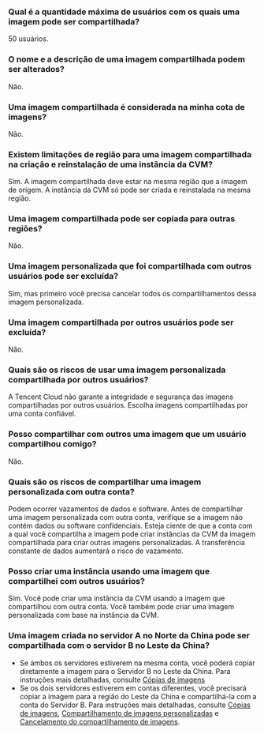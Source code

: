 ### Qual é a quantidade máxima de usuários com os quais uma imagem pode ser compartilhada?

50 usuários.

### O nome e a descrição de uma imagem compartilhada podem ser alterados?

Não.

### Uma imagem compartilhada é considerada na minha cota de imagens?

Não.

### Existem limitações de região para uma imagem compartilhada na criação e reinstalação de uma instância da CVM?

Sim. A imagem compartilhada deve estar na mesma região que a imagem de origem. A instância da CVM só pode ser criada e reinstalada na mesma região.

### Uma imagem compartilhada pode ser copiada para outras regiões?

Não.

### Uma imagem personalizada que foi compartilhada com outros usuários pode ser excluída?

Sim, mas primeiro você precisa cancelar todos os compartilhamentos dessa imagem personalizada.

### Uma imagem compartilhada por outros usuários pode ser excluída?

Não.

### Quais são os riscos de usar uma imagem personalizada compartilhada por outros usuários?

A Tencent Cloud não garante a integridade e segurança das imagens compartilhadas por outros usuários. Escolha imagens compartilhadas por uma conta confiável.

### Posso compartilhar com outros uma imagem que um usuário compartilhou comigo?

Não.

### Quais são os riscos de compartilhar uma imagem personalizada com outra conta?

Podem ocorrer vazamentos de dados e software. Antes de compartilhar uma imagem personalizada com outra conta, verifique se a imagem não contém dados ou software confidenciais. Esteja ciente de que a conta com a qual você compartilha a imagem pode criar instâncias da CVM da imagem compartilhada para criar outras imagens personalizadas. A transferência constante de dados aumentará o risco de vazamento.

### Posso criar uma instância usando uma imagem que compartilhei com outros usuários?

Sim. Você pode criar uma instância da CVM usando a imagem que compartilhou com outra conta. Você também pode criar uma imagem personalizada com base na instância da CVM.

### Uma imagem criada no servidor A no Norte da China pode ser compartilhada com o servidor B no Leste da China?

- Se ambos os servidores estiverem na mesma conta, você poderá copiar diretamente a imagem para o Servidor B no Leste da China. Para  instruções mais detalhadas, consulte [Cópias de imagens](https://intl.cloud.tencent.com/document/product/213/4943)
- Se os dois servidores estiverem em contas diferentes, você precisará copiar a imagem para a região do Leste da China e compartilhá-la com a conta do Servidor B. Para instruções mais detalhadas, consulte [Cópias de imagens](https://intl.cloud.tencent.com/document/product/213/4943), [Compartilhamento de imagens personalizadas](https://intl.cloud.tencent.com/document/product/213/4944) e [Cancelamento do compartilhamento de imagens](https://intl.cloud.tencent.com/document/product/213/7148).

